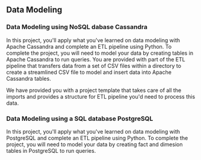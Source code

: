 ## Data Modeling

### Data Modeling using NoSQL dabase Cassandra
In this project, you'll apply what you've learned on data modeling with Apache Cassandra and complete an ETL pipeline using Python. To complete the project, you will need to model your data by creating tables in Apache Cassandra to run queries. You are provided with part of the ETL pipeline that transfers data from a set of CSV files within a directory to create a streamlined CSV file to model and insert data into Apache Cassandra tables.

We have provided you with a project template that takes care of all the imports and provides a structure for ETL pipeline you'd need to process this data.

### Data Modeling using a SQL database PostgreSQL 
In this project, you'll apply what you've learned on data modeling with PostgreSQL and complete an ETL pipeline using Python. To complete the project, you will need to model your data by creating fact and dimesion tables in PostgreSQL to run queries. 

